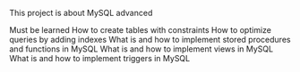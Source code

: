 This project is about MySQL advanced

Must be learned 
How to create tables with constraints
How to optimize queries by adding indexes
What is and how to implement stored procedures and functions in MySQL
What is and how to implement views in MySQL
What is and how to implement triggers in MySQL 
